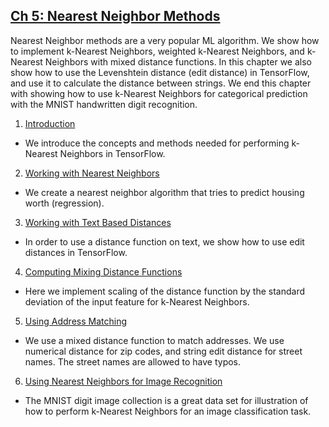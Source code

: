 ## [Ch 5: Nearest Neighbor Methods](#ch-5-nearest-neighbor-methods)

Nearest Neighbor methods are a very popular ML algorithm.  We show how to implement k-Nearest Neighbors, weighted k-Nearest Neighbors, and k-Nearest Neighbors with mixed distance functions.  In this chapter we also show how to use the Levenshtein distance (edit distance) in TensorFlow, and use it to calculate the distance between strings. We end this chapter with showing how to use k-Nearest Neighbors for categorical prediction with the MNIST handwritten digit recognition.

 1. [Introduction](01_Introduction)
  * We introduce the concepts and methods needed for performing k-Nearest Neighbors in TensorFlow.
 2. [Working with Nearest Neighbors](02_Working_with_Nearest_Neighbors)
  * We create a nearest neighbor algorithm that tries to predict housing worth (regression).
 3. [Working with Text Based Distances](03_Working_with_Text_Distances)
  * In order to use a distance function on text, we show how to use edit distances in TensorFlow.
 4. [Computing Mixing Distance Functions](04_Computing_with_Mixed_Distance_Functions)
  * Here we implement scaling of the distance function by the standard deviation of the input feature for k-Nearest Neighbors.
 5. [Using Address Matching](05_An_Address_Matching_Example)
  * We use a mixed distance function to match addresses. We use numerical distance for zip codes, and string edit distance for street names. The street names are allowed to have typos.
 6. [Using Nearest Neighbors for Image Recognition](06_Nearest_Neighbors_for_Image_Recognition)
  * The MNIST digit image collection is a great data set for illustration of how to perform k-Nearest Neighbors for an image classification task.
